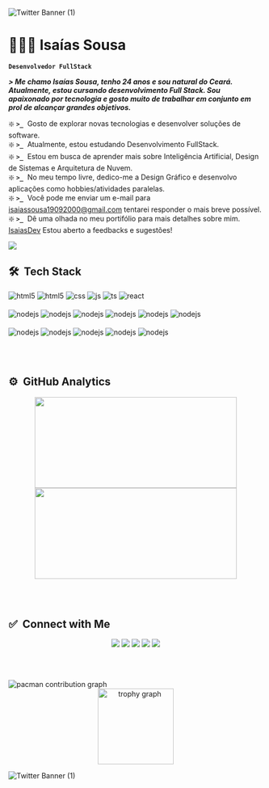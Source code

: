 ![Twitter Banner (1)](https://raw.githubusercontent.com/IsaiasSn7/My-Portifolio-teste/refs/heads/main/imgs/banner.png)

# 👨🏻‍💻 Isaías Sousa

**`Desenvolvedor FullStack`**

***> Me chamo Isaías Sousa, tenho 24 anos e sou natural do Ceará. Atualmente, estou cursando desenvolvimento Full Stack. Sou apaixonado por tecnologia e gosto muito de trabalhar em conjunto em prol de alcançar grandes objetivos.***

❇️ **`>_`** &nbsp;Gosto de explorar novas tecnologias e desenvolver soluções de software.\
❇️ **`>_`** &nbsp;Atualmente, estou estudando Desenvolvimento FullStack.\
❇️ **`>_`** &nbsp;Estou em busca de aprender mais sobre Inteligência Artificial, Design de Sistemas e Arquitetura de Nuvem.\
❇️ **`>_`** &nbsp;No meu tempo livre, dedico-me a Design Gráfico e desenvolvo aplicações como hobbies/atividades paralelas.\
❇️ **`>_`** &nbsp;Você pode me enviar um e-mail para isaiassousa19092000@gmail.com tentarei responder o mais breve possível.\
❇️ **`>_`** &nbsp;Dê uma olhada no meu portifólio para mais detalhes sobre mim. [IsaiasDev](https://site-meu-portifolio.vercel.app/) Estou aberto a feedbacks e sugestões!

<img src="https://user-images.githubusercontent.com/73097560/115834477-dbab4500-a447-11eb-908a-139a6edaec5c.gif">

<!-- <img alt="Night Coding" src="https://raw.githubusercontent.com/IsaiasSn7/Site-Meu-Portifolio/refs/heads/main/img/pc-gif.gif" align="right"/> -->

## 🛠 &nbsp;Tech Stack

<div style="display: inline_block">
  <img align="center" alt="html5" src="https://img.shields.io/badge/GIT-f46d00?style=for-the-badge&logo=git&logoColor=white" />
  <img align="center" alt="html5" src="https://img.shields.io/badge/HTML5-E34F26?style=for-the-badge&logo=html5&logoColor=white" />
  <img align="center" alt="css" src="https://img.shields.io/badge/css-blue?style=for-the-badge&logo=css&logoColor=white" />
  <img align="center" alt="js" src="https://img.shields.io/badge/JavaScript-F7DF1E?style=for-the-badge&logo=javascript&logoColor=black" />
  <img align="center" alt="ts" src="https://img.shields.io/badge/TypeScript-007ACC?style=for-the-badge&logo=typescript&logoColor=white" />
  <img align="center" alt="react" src="https://img.shields.io/badge/React-aqua?style=for-the-badge&logo=react&logoColor=black" /><br/><br/>
  <img align="center" alt="nodejs" src="https://img.shields.io/badge/Node.js-43853D?style=for-the-badge&logo=node.js&logoColor=white" />
  <img align="center" alt="nodejs" src="https://img.shields.io/badge/Tailwind_CSS-white?style=for-the-badge&logo=tailwind-css&logoColor=blue" />
  <img align="center" alt="nodejs" src="https://img.shields.io/badge/Jest-323330?style=for-the-badge&logo=Jest&logoColor=white" />
  <img align="center" alt="nodejs" src="https://img.shields.io/badge/-MongoDB-13aa52?style=for-the-badge&logo=mongodb&logoColor=white" />
  <img align="center" alt="nodejs" src="https://img.shields.io/badge/-Express-373737?style=for-the-badge&logo=Express&logoColor=green" />
  <img align="center" alt="nodejs" src="https://img.shields.io/badge/axios.js-white?style=for-the-badge&logo=axios&logoColor=5A29E4" /><br/><br/>
  <img align="center" alt="nodejs" src="https://img.shields.io/badge/Prisma-grey?style=for-the-badge&logo=Prisma&logoColor=19c9af" />
  <img align="center" alt="nodejs" src="https://img.shields.io/badge/Bootstrap-563D7C?style=for-the-badge&logo=bootstrap&logoColor=white" />
  <img align="center" alt="nodejs" src="https://img.shields.io/badge/NPM-white?style=for-the-badge&logo=npm&logoColor=e20402" />
  <img align="center" alt="nodejs" src="https://img.shields.io/badge/cypress-black?style=for-the-badge&logo=cypress&logoColor=23E5E5E5" />
  <img align="center" alt="nodejs" src="https://img.shields.io/badge/Figma-b412ad?style=for-the-badge&logo=figma&logoColor=white" />
</div>

<br/><br/>

## ⚙️ &nbsp;GitHub Analytics



<p align="center">
<a href="https://github.com/IsaiasSn7">
  <img height="180em" width="400em" src="https://github-readme-stats-eight-theta.vercel.app/api?username=IsaiasSn7&show_icons=true&theme=gotham&include_all_commits=true&count_private=true"/>
  <img height="180em" width="400em" src="https://github-readme-stats-eight-theta.vercel.app/api/top-langs/?username=IsaiasSn7&layout=compact&langs_count=8&theme=gotham"/>
</a>
</p>

<br/><br/>

## ✅ &nbsp;Connect with Me

<p align="center">
<a href="https://www.adityavsingh.com"><img src="https://img.shields.io/badge/Instagram-%23E4405F.svg?style=for-the-badge&logo=Instagram&logoColor=white"/></a>
<a href="https://linkedin.com/in/AVS1508"><img src="https://img.shields.io/badge/linkedin-%230077B5.svg?style=for-the-badge&logo=linkedin&logoColor=white"/></a>
<a href="mailto:avsingh@umass.edu"><img src="https://img.shields.io/badge/YouTube-%23FF0000.svg?style=for-the-badge&logo=YouTube&logoColor=white"/></a>
<a href="mailto:avsingh@umass.edu"><img src="https://img.shields.io/badge/Vercel-000000?style=for-the-badge&logo=vercel&logoColor=white"/></a>
<a href="mailto:avsingh@umass.edu"><img src="https://img.shields.io/badge/whatsapp-43853D?style=for-the-badge&logo=whatsapp&logoColor=white"/></a>
</p>

<br/><br/>

<picture>
  <img alt="pacman contribution graph" src="https://raw.githubusercontent.com/isaiassn7/isaiassn7/output/pacman-contribution-graph.svg">
</picture>

<div align="center">
  <img src="https://github-profile-trophy.vercel.app?username=isaiassn7&theme=dracula&column=-1&row=1&margin-w=8&margin-h=8&no-bg=false&no-frame=false&order=4" height="150" alt="trophy graph"  />
</div>

![Twitter Banner (1)](https://raw.githubusercontent.com/IsaiasSn7/My-Portifolio-teste/refs/heads/main/imgs/banner.png)
